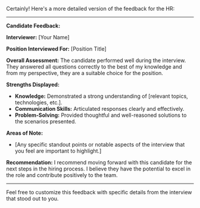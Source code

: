 Certainly! Here's a more detailed version of the feedback for the HR:

---

**Candidate Feedback:**

**Interviewer:** [Your Name]

**Position Interviewed For:** [Position Title]

**Overall Assessment:** The candidate performed well during the interview. They answered all questions correctly to the best of my knowledge and from my perspective, they are a suitable choice for the position.

**Strengths Displayed:**
- **Knowledge:** Demonstrated a strong understanding of [relevant topics, technologies, etc.].
- **Communication Skills:** Articulated responses clearly and effectively.
- **Problem-Solving:** Provided thoughtful and well-reasoned solutions to the scenarios presented.

**Areas of Note:**
- [Any specific standout points or notable aspects of the interview that you feel are important to highlight.]

**Recommendation:** I recommend moving forward with this candidate for the next steps in the hiring process. I believe they have the potential to excel in the role and contribute positively to the team.

---

Feel free to customize this feedback with specific details from the interview that stood out to you.